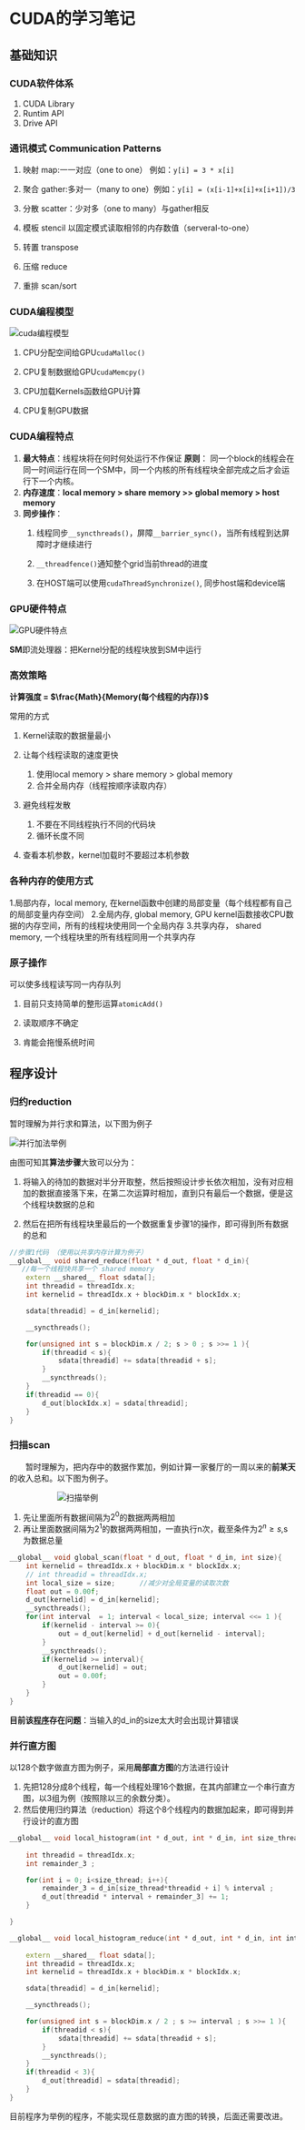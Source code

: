 # CUDA的学习笔记

## 基础知识

### CUDA软件体系

1. CUDA Library
2. Runtim API
3. Drive API

### 通讯模式 Communication Patterns

1. 映射 map:一一对应（one to one） 例如：```y[i] = 3 * x[i]```

2. 聚合 gather:多对一（many to one）例如：```y[i] = (x[i-1]+x[i]+x[i+1])/3```

3. 分散 scatter：少对多（one to many）与gather相反

4. 模板 stencil 以固定模式读取相邻的内存数值（serveral-to-one）

5. 转置 transpose

6. 压缩 reduce

7. 重排 scan/sort

### CUDA编程模型

![cuda编程模型](./imges/cuda编程模型.jpg)

1. CPU分配空间给GPU```cudaMalloc()```

2. CPU复制数据给GPU```cudaMemcpy()```

3. CPU加载Kernels函数给GPU计算
4. CPU复制GPU数据

### CUDA编程特点

1. **最大特点**：线程块将在何时何处运行不作保证
**原则**： 同一个block的线程会在同一时间运行在同一个SM中，同一个内核的所有线程块全部完成之后才会运行下一个内核。
2. **内存速度**：**local memory > share memory >> global memory > host memory**
3. **同步操作**：
   1. 线程同步```__syncthreads()```，屏障```__barrier_sync()```，当所有线程到达屏障时才继续进行

   2. ```__threadfence()```通知整个grid当前thread的进度

   3. 在HOST端可以使用```cudaThreadSynchronize()```, 同步host端和device端

### GPU硬件特点

![GPU硬件特点](./imges/GPU硬件特点.jpg)

**SM**即流处理器：把Kernel分配的线程块放到SM中运行

### 高效策略

**计算强度  =  $\frac{Math}{Memory(每个线程的内存)}$**

常用的方式

1. Kernel读取的数据量最小
2. 让每个线程读取的速度更快
   1. 使用local memory > share memory > global memory
   2. 合并全局内存（线程按顺序读取内存）

3. 避免线程发散
   1. 不要在不同线程执行不同的代码块
   2. 循环长度不同

4. 查看本机参数，kernel加载时不要超过本机参数

### 各种内存的使用方式

1.局部内存，local memory, 在kernel函数中创建的局部变量（每个线程都有自己的局部变量内存空间）
2.全局内存, global memory, GPU kernel函数接收CPU数据的内存空间，所有的线程块使用同一个全局内存
3.共享内存， shared memory, 一个线程块里的所有线程同用一个共享内存

### 原子操作

可以使多线程读写同一内存队列

1. 目前只支持简单的整形运算```atomicAdd()```

2. 读取顺序不确定
3. 肯能会拖慢系统时间

## 程序设计

### 归约reduction

暂时理解为并行求和算法，以下图为例子

![并行加法举例](./imges/并行加法举例.jpg)

由图可知其**算法步骤**大致可以分为：

1. 将输入的待加的数据对半分开取整，然后按照设计步长依次相加，没有对应相加的数据直接落下来，在第二次运算时相加，直到只有最后一个数据，便是这个线程块数据的总和

2. 然后在把所有线程块里最后的一个数据重复步骤1的操作，即可得到所有数据的总和

```c++
//步骤1代码 （使用以共享内存计算为例子）
__global__ void shared_reduce(float * d_out, float * d_in){       
   //每一个线程快共享一个 shared memory
    extern __shared__ float sdata[];
    int threadid = threadIdx.x;
    int kernelid = threadIdx.x + blockDim.x * blockIdx.x;

    sdata[threadid] = d_in[kernelid];

    __syncthreads();

    for(unsigned int s = blockDim.x / 2; s > 0 ; s >>= 1 ){
        if(threadid < s){
            sdata[threadid] += sdata[threadid + s];
        }
        __syncthreads();
    }
    if(threadid == 0){
        d_out[blockIdx.x] = sdata[threadid];
    }
}
```

### 扫描scan

&emsp;&emsp;暂时理解为，把内存中的数据作累加，例如计算一家餐厅的一周以来的**前某天**的收入总和。以下图为例子。

&emsp;&emsp;&emsp;&emsp;&emsp;&emsp;![扫描举例](./imges/扫描算法举例.jpg)

1. 先让里面所有数据间隔为$2^0$的数据两两相加
2. 再让里面数据间隔为$2^1$的数据两两相加，一直执行n次，截至条件为$2^n \geq s$,s为数据总量

```c++
__global__ void global_scan(float * d_out, float * d_in, int size){
    int kernelid = threadIdx.x + blockDim.x * blockIdx.x;
    // int threadid = threadIdx.x;
    int local_size = size;      //减少对全局变量的读取次数
    float out = 0.00f;
    d_out[kernelid] = d_in[kernelid];
    __syncthreads();
    for(int interval  = 1; interval < local_size; interval <<= 1 ){
        if(kernelid - interval >= 0){
            out = d_out[kernelid] + d_out[kernelid - interval];
        }
        __syncthreads();
        if(kernelid >= interval){
            d_out[kernelid] = out;
            out = 0.00f;
        }
    }
}
```

**目前该[程序](./cuda_code_practice/scan/scan.cu)存在问题**：当输入的d_in的size太大时会出现计算错误

### 并行直方图

以128个数字做直方图为例子，采用**局部直方图**的方法进行设计

1. 先把128分成8个线程，每一个线程处理16个数据，在其内部建立一个串行直方图，以3组为例（按照除以三的余数分类）。
2. 然后使用归约算法（reduction）将这个8个线程内的数据加起来，即可得到并行设计的直方图

```c++
__global__ void local_histogram(int * d_out, int * d_in, int size_thread, int interval){
    
    int threadid = threadIdx.x;
    int remainder_3 ;

    for(int i = 0; i<size_thread; i++){
        remainder_3 = d_in[size_thread*threadid + i] % interval ;
        d_out[threadid * interval + remainder_3] += 1;
    }

}

__global__ void local_histogram_reduce(int * d_out, int * d_in, int interval){
    
    extern __shared__ float sdata[];
    int threadid = threadIdx.x;
    int kernelid = threadIdx.x + blockDim.x * blockIdx.x;

    sdata[threadid] = d_in[kernelid];

    __syncthreads();

    for(unsigned int s = blockDim.x / 2 ; s >= interval ; s >>= 1 ){
        if(threadid < s){
            sdata[threadid] += sdata[threadid + s];
        }
        __syncthreads();
    }
    if(threadid < 3){
        d_out[threadid] = sdata[threadid];
    }
}
```
目前程序为举例的程序，不能实现任意数据的直方图的转换，后面还需要改进。